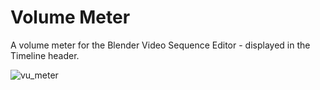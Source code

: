 # Volume Meter
A volume meter for the Blender Video Sequence Editor - displayed in the Timeline header.

![vu_meter](https://user-images.githubusercontent.com/1322593/226131347-bb17dcdb-59b5-450d-b7d7-46b2654d07c6.gif)
